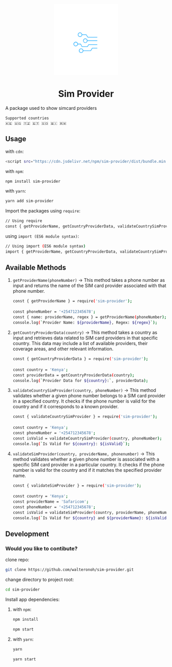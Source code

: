<!-- ![Logo](assets/logo.png?raw=true "Logo") -->
<div align="center"><img src="dist/assets/logo.png" alt="Logo" width="200"/></div>
<h1 align="center">Sim Provider</h1>
A package used to show simcard providers

```
Supported countries 
🇰🇪 🇺🇬 🇹🇿 🇪🇹 🇸🇴 🇧🇮 🇷🇼
```

## Usage

with `cdn`:

```bash
<script src="https://cdn.jsdelivr.net/npm/sim-provider/dist/bundle.min.js"></script>
```

with `npm`:

```bash
npm install sim-provider
```

with `yarn`:

```bash
yarn add sim-provider
```

Import the packages
using `require`:

```bash
// Using require
const { getProviderName, getCountryProviderData, validateCountrySimProvider, validateSimProvider } = require('sim-provider');
```

using `import (ES6 module syntax)`:

```bash
// Using import (ES6 module syntax)
import { getProviderName, getCountryProviderData, validateCountrySimProvider, validateSimProvider } from 'sim-provider';
```

## Available Methods

1. `getProviderName(phoneNumber)` -> This method takes a phone number as input and returns the name of the SIM card provider associated with that phone number.
   ```bash
   const { getProviderName } = require('sim-provider');

   const phoneNumber = '+254712345678';
   const { name: providerName, regex } = getProviderName(phoneNumber);
   console.log(`Provider Name: ${providerName}, Regex: ${regex}`);

   ```
2. `getCountryProviderData(country)` -> This method takes a country as input and retrieves data related to SIM card providers in that specific country. This data may include a list of available providers, their coverage areas, and other relevant information.
   ```bash
   const { getCountryProviderData } = require('sim-provider');

   const country = 'Kenya';
   const providerData = getCountryProviderData(country);
   console.log(`Provider Data for ${country}:`, providerData);

   ```
3. `validateCountrySimProvider(country, phoneNumber)` -> This method validates whether a given phone number belongs to a SIM card provider in a specified country. It checks if the phone number is valid for the country and if it corresponds to a known provider.
   ```bash
   const { validateCountrySimProvider } = require('sim-provider');

   const country = 'Kenya';
   const phoneNumber = '+254712345678';
   const isValid = validateCountrySimProvider(country, phoneNumber);
   console.log(`Is Valid for ${country}: ${isValid}`);

   ```
4. `validateSimProvider(country, providerName, phonenumber)` -> This method validates whether a given phone number is associated with a specific SIM card provider in a particular country. It checks if the phone number is valid for the country and if it matches the specified provider name.
   ```bash
   const { validateSimProvider } = require('sim-provider');

   const country = 'Kenya';
   const providerName = 'Safaricom';
   const phoneNumber = '+254712345678';
   const isValid = validateSimProvider(country, providerName, phoneNumber);
   console.log(`Is Valid for ${country} and ${providerName}: ${isValid}`);

   ```

## Development
### Would you like to contibute?
clone repo:

```bash
git clone https://github.com/walteronoh/sim-provider.git
```
change directory to project root:
```bash
cd sim-provider
```
Install app dependencies:

1. with `npm`:

   ```bash
   npm install
   ```

   ```bash
   npm start
   ```

2. with `yarn`:

   ```bash
   yarn
   ```

   ```bash
   yarn start
   ```
  
